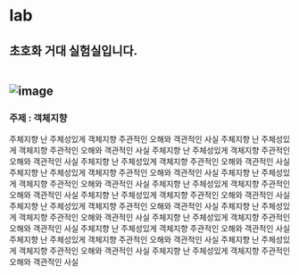 # lab
<h2>초호화 거대 실험실입니다.<br><br>

![image](https://user-images.githubusercontent.com/61075048/218010477-b9367641-6e31-41a4-b1ba-59c55bfe4e20.png)
<h3> 주제  : 객체지향</h3>

주체지향 난 주체성있게 객체지향 주관적인 오해와 객관적인 사실 
주체지향 난 주체성있게 객체지향 주관적인 오해와 객관적인 사실
주체지향 난 주체성있게 객체지향 주관적인 오해와 객관적인 사실
주체지향 난 주체성있게 객체지향 주관적인 오해와 객관적인 사실
주체지향 난 주체성있게 객체지향 주관적인 오해와 객관적인 사실
주체지향 난 주체성있게 객체지향 주관적인 오해와 객관적인 사실
주체지향 난 주체성있게 객체지향 주관적인 오해와 객관적인 사실
주체지향 난 주체성있게 객체지향 주관적인 오해와 객관적인 사실
주체지향 난 주체성있게 객체지향 주관적인 오해와 객관적인 사실
주체지향 난 주체성있게 객체지향 주관적인 오해와 객관적인 사실
주체지향 난 주체성있게 객체지향 주관적인 오해와 객관적인 사실
주체지향 난 주체성있게 객체지향 주관적인 오해와 객관적인 사실
주체지향 난 주체성있게 객체지향 주관적인 오해와 객관적인 사실
주체지향 난 주체성있게 객체지향 주관적인 오해와 객관적인 사실
주체지향 난 주체성있게 객체지향 주관적인 오해와 객관적인 사실
